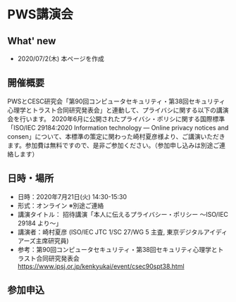 # PWS講演会
## What' new
- 2020/07/2(木) 本ページを作成

## 開催概要
PWSとCESC研究会「第90回コンピュータセキュリティ・第38回セキュリティ心理学とトラスト合同研究発表会」と連動して、プライバシに関する以下の講演会を行います。
2020年6月に公開されたプライバシ・ポリシに関する国際標準「ISO/IEC 29184:2020 Information technology — Online privacy notices and consen」について、本標準の策定に関わった崎村夏彦様より、ご講演いただきます。参加費は無料ですので、是非ご参加ください。（参加申し込みは別途ご連絡します）


## 日時・場所
- 日時：2020年7月21日(火) 14:30-15:30
- 形式：オンライン ※別途ご連絡
- 講演タイトル： 招待講演「本人に伝えるプライバシー・ポリシー ～ISO/IEC 29184 より～」
- 講演者：崎村夏彦 (ISO/IEC JTC 1/SC 27/WG 5 主査, 東京デジタルアイディアーズ主席研究員)
- 参考：第90回コンピュータセキュリティ・第38回セキュリティ心理学とトラスト合同研究発表会 https://www.ipsj.or.jp/kenkyukai/event/csec90spt38.html


## 参加申込


